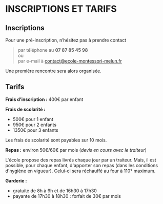 
# INSCRIPTIONS ET TARIFS


## Inscriptions


Pour une pré-inscription, n’hésitez pas à prendre contact  
> par téléphone au **07 87 85 45 98**  
ou  
> par e-mail à <contact@ecole-montessori-melun.fr>  


Une première rencontre sera alors organisée.


## Tarifs


**Frais d’inscription :** 400€ par enfant  


**Frais de scolarité :**  
-	500€ pour 1 enfant
-	950€ pour 2 enfants
-	1350€ pour 3 enfants  


Les frais de scolarité sont payables sur 10 mois.


**Repas :** environ 50€/60€ par mois (*devis en cours avec le traiteur*)   


L'école propose des repas livrés chaque jour par un traiteur. Mais, il est possible, pour chaque enfant, d'apporter son repas (dans les conditions d'hygiène en vigueur). Celui-ci sera réchauffé au four à 110° maximum.


**Garderie :**  
- gratuite de 8h à 9h et de 16h30 à 17h30
- payante de 17h30 à 18h30 : forfait de 30€ par mois  

